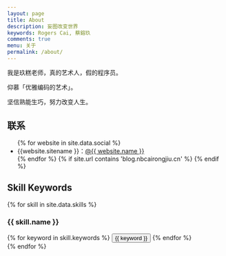 ```yaml
---
layout: page
title: About
description: 妄图改变世界
keywords: Rogers Cai, 蔡鎔玖
comments: true
menu: 关于
permalink: /about/
---
```


我是玖糕老师，真的艺术人，假的程序员。

仰慕「优雅编码的艺术」。

坚信熟能生巧，努力改变人生。

## 联系

<ul>
{% for website in site.data.social %}
<li>{{website.sitename }}：<a href="{{ website.url }}" target="_blank">@{{ website.name }}</a></li>
{% endfor %}
{% if site.url contains 'blog.nbcairongjiu.cn' %}
{% endif %}
</ul>

## Skill Keywords

{% for skill in site.data.skills %}

### {{ skill.name }}

<div class="btn-inline">
{% for keyword in skill.keywords %}
<button class="btn btn-outline" type="button">{{ keyword }}</button>
{% endfor %}
</div>
{% endfor %}
